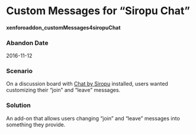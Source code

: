 # Custom Messages for “Siropu Chat”
#### xenforoaddon_customMessages4siropuChat

### Abandon Date

2016-11-12

### Scenario

On a discussion board with [Chat by Siropu](https://xenforo.com/community/resources/chat-by-siropu.4309/) installed, users wanted customizing their “join” and “leave” messages.

### Solution

An add-on that allows users changing “join” and “leave” messages into something they provide.
